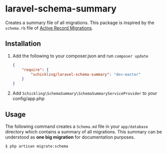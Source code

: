 laravel-schema-summary
======================

Creates a summary file of all migrations. This package is inspired by the `schema.rb` file of [Active Record Migrations](http://guides.rubyonrails.org/migrations.html).

## Installation

1. Add the following to your composer.json and run `composer update`

    ```json
    {
        "require": {
            "schickling/laravel-schema-summary": "dev-master"
        }
    }
    ```

2. Add `Schickling\SchemaSummary\SchemaSummaryServiceProvider` to your config/app.php

## Usage

The following command creates a `Schema.md` file in your `app/database` directory which contains a summary of all migrations. This summary can be understood as **one big migration** for documentation purposes.

```sh
$ php artisan migrate:schema
```
